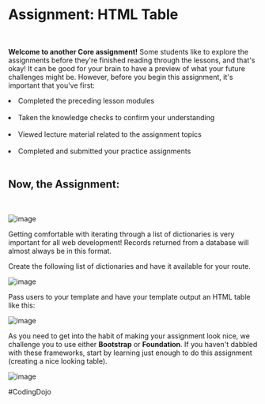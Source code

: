 <h1>Assignment: HTML Table</h1><br>

<b>Welcome to another Core assignment!</b> Some students like to explore the assignments before they're finished reading through the lessons, and that's okay! It can be good for your brain to have a preview of what your future challenges might be. However, before you begin this assignment, it's important that you've first:

<li>Completed the preceding lesson modules</li><br>

<li>Taken the knowledge checks to confirm your understanding</li><br>

<li>Viewed lecture material related to the assignment topics</li><br>

<li>Completed and submitted your practice assignments</li><br>

<h2>Now, the Assignment:</h2><br>

![image](https://github.com/theJames-CE/HTML_Table/assets/124546382/85a5d149-3165-46c2-bbfe-d0c84985a49c)<br>

Getting comfortable with iterating through a list of dictionaries is very important for all web development! Records returned from a database will almost always be in this format.

Create the following list of dictionaries and have it available for your route.<br>

![image](https://github.com/theJames-CE/HTML_Table/assets/124546382/e3400c9e-9884-46cf-82a3-e461b44f8250)<br>

Pass users to your template and have your template output an HTML table like this:<br>

![image](https://github.com/theJames-CE/HTML_Table/assets/124546382/7a83ff7f-983d-4dae-89c3-4af0484e2c0a)<br>

As you need to get into the habit of making your assignment look nice, we challenge you to use either <b>Bootstrap</b> or <b>Foundation</b>. If you haven't dabbled with these frameworks, start by learning just enough to do this assignment (creating a nice looking table).<br>

![image](https://github.com/theJames-CE/HTML_Table/assets/124546382/17dd2796-8a80-4db5-a4e5-de8c76837ca8)

#CodingDojo





